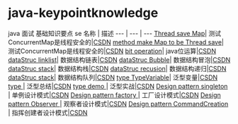 # java-keypointknowledge
java  面试   基础知识要点  se
 名称 | 描述
  ---  | --- | ---
   [Thread save Map](https://github.com/yzmaodeng/java-keypointknowledge/blob/master/src/main/java/com/zl/collection/Map%E7%9A%84%E7%BA%BF%E7%A8%8B%E5%AE%89%E5%85%A8%E5%AE%9E%E7%8E%B0.java)| 测试ConcurrentMap是线程安全的|[CSDN](https://blog.csdn.net/yz18931904/article/details/80466892)
 [method make Map to be Thread save](https://github.com/yzmaodeng/java-keypointknowledge/blob/master/src/main/java/com/zl/collection/Map%E7%9A%84%E7%BA%BF%E7%A8%8B%E5%AE%89%E5%85%A8%E5%AE%9E%E7%8E%B0.java)| 测试ConcurrentMap是线程安全的|[CSDN](https://blog.csdn.net/yz18931904/article/details/80466892)
 [bit operation](https://github.com/yzmaodeng/java-keypointknowledge/blob/master/src/main/java/com/zl/Bitoperation/Bitoperation.java)| java位运算|[CSDN](https://blog.csdn.net/yz18931904/article/details/80470304)
 [dataStruc linklist](https://github.com/yzmaodeng/java-keypointknowledge/tree/master/src/main/java/com/zl/Datastructure/linklist)| 数据结构链表|[CSDN](https://blog.csdn.net/yz18931904/article/details/80474412)
[dataStruc Bubble](https://github.com/yzmaodeng/java-keypointknowledge/blob/master/src/main/java/com/zl/Datastructure/BubbleSort/BubbleSort.java)| 数据结构冒泡|[CSDN](https://blog.csdn.net/yz18931904/article/details/80476435)
[dataStruc stack](https://github.com/yzmaodeng/java-keypointknowledge/tree/master/src/main/java/com/zl/Datastructure/ArrayStack)| 数据结构栈|[CSDN](https://blog.csdn.net/yz18931904/article/details/80481587)
[dataStruc recusion](https://github.com/yzmaodeng/java-keypointknowledge/tree/master/src/main/java/com/zl/Datastructure/ArrayStack)| 数据结构递归|[CSDN](https://blog.csdn.net/yz18931904/article/details/80494891)
[dataStruc stack](https://github.com/yzmaodeng/java-keypointknowledge/tree/master/src/main/java/com/zl/Datastructure/QUEUEUE)| 数据结构队列|[CSDN](https://blog.csdn.net/yz18931904/article/details/80504113)
[type TypeVariable](https://github.com/yzmaodeng/java-keypointknowledge/blob/master/src/main/java/com/zl/Type/MyTypeVariable.java)| 泛型变量|[CSDN](https://blog.csdn.net/yz18931904/article/details/80532427)
[type ](https://github.com/yzmaodeng/java-keypointknowledge/blob/master/src/main/java/com/zl/Type/MyTypeVariable.java)| 泛型总结|[CSDN](https://blog.csdn.net/yz18931904/article/details/80532437)
[type demo ](https://github.com/yzmaodeng/java-keypointknowledge/tree/master/src/main/java/com/zl/Type/Demo)| 泛型实战|[CSDN](https://blog.csdn.net/yz18931904/article/details/80535724)
[Design pattern singleton ](https://github.com/yzmaodeng/java-keypointknowledge/commit/0894a14b03b724cd362f466e8f20514efbc164aa)| 单例设计模式|[CSDN](https://blog.csdn.net/yz18931904/article/details/80556497)
[Design pattern factory ](https://github.com/yzmaodeng/java-keypointknowledge/tree/master/src/main/java/com/zl/Designpattern/Factory)| 工厂设计模式|[CSDN](https://blog.csdn.net/yz18931904/article/details/80561280)
[Design pattern Observer ](https://github.com/yzmaodeng/java-keypointknowledge/commit/50b152897d746b26c592c281aba2658b423d3a50)| 观察者设计模式|[CSDN](https://blog.csdn.net/yz18931904/article/details/80558934)
[Design pattern CommandCreation ](https://github.com/yzmaodeng/java-keypointknowledge/commit/d37532c385fad31429d64a1235571380a6825ce5)| 指挥创建者设计模式|[CSDN](https://blog.csdn.net/yz18931904/article/details/80574317)
